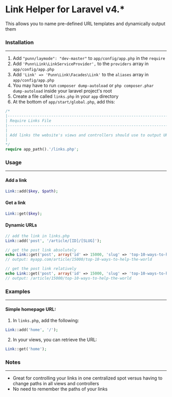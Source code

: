 # Link Helper for Laravel v4.*

This allows you to name pre-defined URL templates and dynamically output them

### Installation
---
1.	Add `"punn/laymode": "dev-master"` to `app/config/app.php` in the `require`
2.	Add `'Punn\Link\LinkServiceProvider',` to the `providers` array in `app/config/app.php`
3.	Add `'Link' => 'Punn\Link\Facades\Link'` to the `aliases` array in `app/config/app.php`
4.	You may have to run `composer dump-autoload` or `php composer.phar dump-autoload` inside your laravel project's root
5.	Create a file called `links.php` in your `app` directory
6.	At the bottom of `app/start/global.php`, add this:
```php
/*
|--------------------------------------------------------------------------
| Require Links File
|--------------------------------------------------------------------------
|
| Add links the website's views and controllers should use to output URLs
|
*/
require app_path().'/links.php';
```

### Usage
---
#### Add a link
```php
Link::add($key, $path);
```
#### Get a link
```php
Link::get($key);
```
#### Dynamic URLs
```php
// add the link in links.php
Link::add('post', '/article/[ID]/[SLUG]');

// get the post link absolutely
echo Link::get('post', array('id' => 15000, 'slug' => 'top-10-ways-to-help-the-world'));
// output: myapp.com/article/15000/top-10-ways-to-help-the-world

// get the post link relatively
echo Link::get('post', array('id' => 15000, 'slug' => 'top-10-ways-to-help-the-world'), false);
// output: /article/15000/top-10-ways-to-help-the-world
```

### Examples
---
#### Simple homepage URL:
1.	In `links.php`, add the following:
```php
Link::add('home', '/');
```
2.	In your views, you can retrieve the URL:
```php
Link::get('home');
```

### Notes
---
* Great for controlling your links in one centralized spot versus having to change paths in all views and controllers
* No need to remember the paths of your links